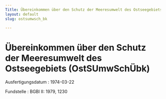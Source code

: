 ```yaml
---
Title: Übereinkommen über den Schutz der Meeresumwelt des Ostseegebiets
layout: default
slug: ostsumwsch_bk

---
```


# Übereinkommen über den Schutz der Meeresumwelt des Ostseegebiets (OstSUmwSchÜbk)

Ausfertigungsdatum
:   1974-03-22

Fundstelle
:   BGBl II: 1979, 1230

